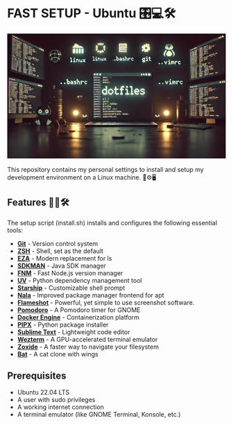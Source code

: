 # FAST SETUP - Ubuntu 🎛️💻🛠️

![Header - My Dotfiles](header.webp)

This repository contains my personal settings to install and setup my development environment on a Linux machine. 🐧⚙️🖥️

## Features 🚀✨🛠️

The setup script (install.sh) installs and configures the following essential tools:

- [**Git**](https://git-scm.com/) - Version control system
- [**ZSH**](https://www.zsh.org/) - Shell, set as the default
- [**EZA**](https://eza.rocks/) - Modern replacement for ls
- [**SDKMAN**](https://sdkman.io/) - Java SDK manager
- [**FNM**](https://github.com/Schniz/fnm) - Fast Node.js version manager
- [**UV**](https://docs.astral.sh/uv/) - Python dependency management tool
- [**Starship**](https://starship.rs/) - Customizable shell prompt
- [**Nala**](https://gitlab.com/volian/nala) - Improved package manager frontend for apt
- [**Flameshot**](https://flameshot.org/) - Powerful, yet simple to use screenshot software.
- [**Pomodoro**](https://gnomepomodoro.org/) - A Pomodoro timer for GNOME
- [**Docker Engine**](https://docs.docker.com/engine/install/ubuntu/) - Containerization platform
- [**PIPX**](https://github.com/pypa/pipx) - Python package installer
- [**Sublime Text**](https://www.sublimetext.com/) - Lightweight code editor
- [**Wezterm**](https://wezfurlong.org) - A GPU-accelerated terminal emulator
- [**Zoxide**](https://crates.io/crates/zoxide) - A faster way to navigate your filesystem
- [**Bat**](https://github.com/sharkdp/bat) - A cat clone with wings


## Prerequisites
- Ubuntu 22.04 LTS
- A user with sudo privileges
- A working internet connection
- A terminal emulator (like GNOME Terminal, Konsole, etc.)
